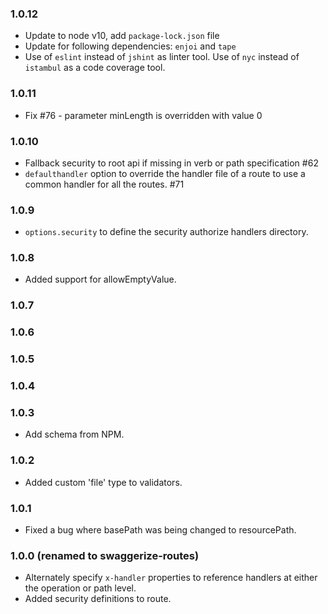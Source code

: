 ### 1.0.12

- Update to node v10, add `package-lock.json` file
- Update for following dependencies: `enjoi` and `tape` 
- Use of `eslint` instead of `jshint` as linter tool. Use of `nyc` instead of `istambul` as a code coverage tool. 

### 1.0.11

- Fix #76 - parameter minLength is overridden with value 0

### 1.0.10

- Fallback security to root api if missing in verb or path specification #62
- `defaulthandler` option to override the handler file of a route to use a common handler for all the routes. #71

### 1.0.9

- `options.security` to define the security authorize handlers directory.

### 1.0.8

- Added support for allowEmptyValue.

### 1.0.7

### 1.0.6

### 1.0.5

### 1.0.4

### 1.0.3

- Add schema from NPM.

### 1.0.2

- Added custom 'file' type to validators.

### 1.0.1

- Fixed a bug where basePath was being changed to resourcePath.

### 1.0.0 (renamed to swaggerize-routes)

- Alternately specify `x-handler` properties to reference handlers at either the operation or path level.
- Added security definitions to route.
